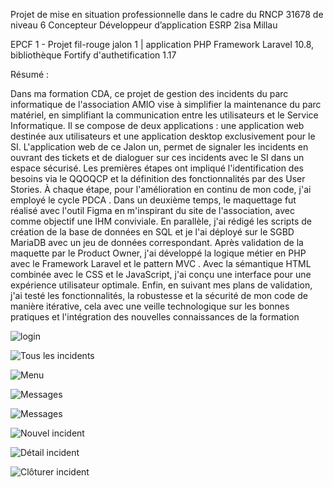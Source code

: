 Projet de mise en situation professionnelle dans le cadre du RNCP 31678 de niveau 6
Concepteur Développeur d’application
ESRP 2isa Millau

EPCF 1 - Projet fil-rouge jalon 1 | application PHP Framework Laravel 10.8, bibliothèque Fortify d'authetification 1.17

Résumé :

Dans ma formation CDA, ce projet de gestion des incidents du parc informatique de l'association AMIO vise à simplifier la maintenance du parc matériel, en simplifiant la communication entre les utilisateurs et le Service Informatique. Il se compose de deux applications : une application web destinée aux utilisateurs et une application desktop exclusivement pour le SI.
L'application web de ce Jalon un, permet de signaler les incidents en ouvrant des tickets et de dialoguer sur ces incidents avec le SI dans un espace sécurisé.
Les premières étapes ont impliqué l'identification des besoins via le QQOQCP  et la définition des fonctionnalités par des User Stories. À chaque étape, pour l'amélioration en continu de mon code, j'ai employé le cycle PDCA .
Dans un deuxième temps, le maquettage fut réalisé avec l'outil Figma  en m'inspirant du site de l'association, avec comme objectif une IHM  conviviale. En parallèle, j'ai rédigé les scripts de création de la base de données en SQL et je l'ai déployé sur le SGBD  MariaDB avec un jeu de données correspondant.
Après validation de la maquette par le Product Owner, j'ai développé la logique métier en PHP avec le Framework Laravel et le pattern MVC . Avec la sémantique HTML combinée avec le CSS et le JavaScript, j'ai conçu une interface pour une expérience utilisateur optimale. Enfin, en suivant mes plans de validation, j'ai testé les fonctionnalités, la robustesse et la sécurité de mon code de manière itérative, cela avec une veille technologique sur les bonnes pratiques et l'intégration des nouvelles connaissances de la formation

![login](../Img4ReadeMe/login.jpg)

![Tous les incidents](../Img4ReadeMe/TousLesIncidents.jpg)

![Menu](../Img4ReadeMe/menu.jpg)

![Messages](../Img4ReadeMe/message01.jpg)

![Messages](../Img4ReadeMe/message02.jpg)

![Nouvel incident](../Img4ReadeMe/nouvelIncident.jpg)

![Détail incident](../Img4ReadeMe/detailIncident.jpg)

![Clôturer incident](../Img4ReadeMe/cloturerIncident.jpg)
